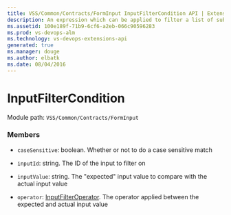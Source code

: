 ```yaml
---
title: VSS/Common/Contracts/FormInput InputFilterCondition API | Extensions for Visual Studio Team Services
description: An expression which can be applied to filter a list of subscription inputs
ms.assetid: 100e189f-71b9-6cf6-a2eb-066c90596283
ms.prod: vs-devops-alm
ms.technology: vs-devops-extensions-api
generated: true
ms.manager: douge
ms.author: elbatk
ms.date: 08/04/2016
---
```


# InputFilterCondition

Module path: `VSS/Common/Contracts/FormInput`


### Members

* `caseSensitive`: boolean. Whether or not to do a case sensitive match

* `inputId`: string. The ID of the input to filter on

* `inputValue`: string. The &quot;expected&quot; input value to compare with the actual input value

* `operator`: [InputFilterOperator](../../../../VSS/Common/Contracts/FormInput/InputFilterOperator.md). The operator applied between the expected and actual input value

